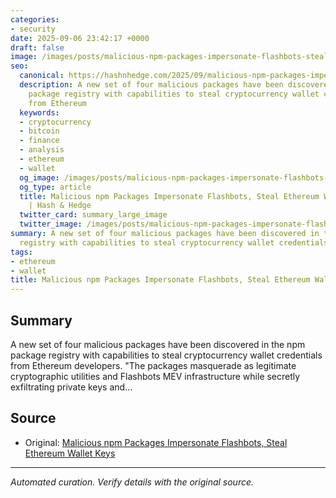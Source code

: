 ```yaml
---
categories:
- security
date: 2025-09-06 23:42:17 +0000
draft: false
image: /images/posts/malicious-npm-packages-impersonate-flashbots-steal-ethereum--105c6a52.jpg
seo:
  canonical: https://hashnhedge.com/2025/09/malicious-npm-packages-impersonate-flashbots-steal-ethereum-wallet-keys/
  description: A new set of four malicious packages have been discovered in the npm
    package registry with capabilities to steal cryptocurrency wallet credentials
    from Ethereum
  keywords:
  - cryptocurrency
  - bitcoin
  - finance
  - analysis
  - ethereum
  - wallet
  og_image: /images/posts/malicious-npm-packages-impersonate-flashbots-steal-ethereum--105c6a52.jpg
  og_type: article
  title: Malicious npm Packages Impersonate Flashbots, Steal Ethereum Wallet Keys
    | Hash & Hedge
  twitter_card: summary_large_image
  twitter_image: /images/posts/malicious-npm-packages-impersonate-flashbots-steal-ethereum--105c6a52.jpg
summary: A new set of four malicious packages have been discovered in the npm package
  registry with capabilities to steal cryptocurrency wallet credentials from Ethereum
tags:
- ethereum
- wallet
title: Malicious npm Packages Impersonate Flashbots, Steal Ethereum Wallet Keys
---
```


## Summary

A new set of four malicious packages have been discovered in the npm package registry with capabilities to steal cryptocurrency wallet credentials from Ethereum developers. "The packages masquerade as legitimate cryptographic utilities and Flashbots MEV infrastructure while secretly exfiltrating private keys and...

## Source

- Original: [Malicious npm Packages Impersonate Flashbots, Steal Ethereum Wallet Keys](https://thehackernews.com/2025/09/malicious-npm-packages-impersonate.html)


---

*Automated curation. Verify details with the original source.*